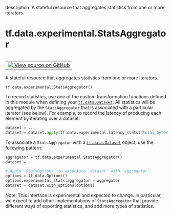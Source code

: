 description: A stateful resource that aggregates statistics from one or more iterators.

<div itemscope itemtype="http://developers.google.com/ReferenceObject">
<meta itemprop="name" content="tf.data.experimental.StatsAggregator" />
<meta itemprop="path" content="Stable" />
<meta itemprop="property" content="__init__"/>
</div>

# tf.data.experimental.StatsAggregator

<!-- Insert buttons and diff -->

<table class="tfo-notebook-buttons tfo-api nocontent" align="left">
<td>
  <a target="_blank" href="https://github.com/tensorflow/tensorflow/blob/r2.2/tensorflow/python/data/experimental/ops/stats_aggregator.py#L31-L78">
    <img src="https://www.tensorflow.org/images/GitHub-Mark-32px.png" />
    View source on GitHub
  </a>
</td>
</table>



A stateful resource that aggregates statistics from one or more iterators.

<pre class="devsite-click-to-copy prettyprint lang-py tfo-signature-link">
<code>tf.data.experimental.StatsAggregator()
</code></pre>



<!-- Placeholder for "Used in" -->

To record statistics, use one of the custom transformation functions defined
in this module when defining your <a href="../../../tf/data/Dataset.md"><code>tf.data.Dataset</code></a>. All statistics will be
aggregated by the `StatsAggregator` that is associated with a particular
iterator (see below). For example, to record the latency of producing each
element by iterating over a dataset:

```python
dataset = ...
dataset = dataset.apply(tf.data.experimental.latency_stats("total_bytes"))
```

To associate a `StatsAggregator` with a <a href="../../../tf/data/Dataset.md"><code>tf.data.Dataset</code></a> object, use
the following pattern:

```python
aggregator = tf.data.experimental.StatsAggregator()
dataset = ...

# Apply `StatsOptions` to associate `dataset` with `aggregator`.
options = tf.data.Options()
options.experimental_stats.aggregator = aggregator
dataset = dataset.with_options(options)
```

Note: This interface is experimental and expected to change. In particular,
we expect to add other implementations of `StatsAggregator` that provide
different ways of exporting statistics, and add more types of statistics.

